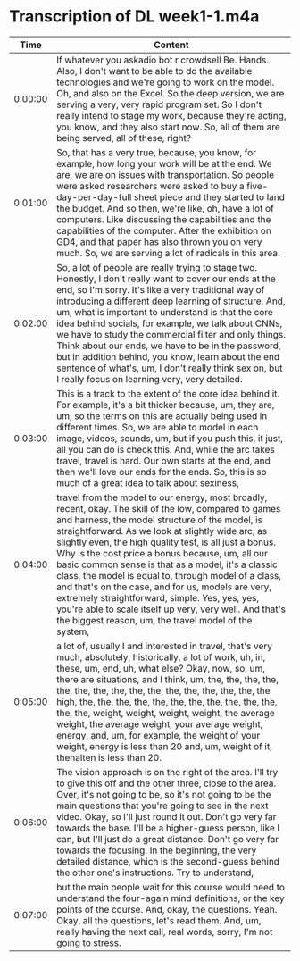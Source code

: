 # Transcription of DL week1-1.m4a

| Time | Content |
|------|--------|
| 0:00:00 | If whatever you askadio bot r crowdsell  Be.  Hands.  Also, I don't want to be able to do the available technologies  and we're going to work on the model.  Oh, and also on the Excel.  So the deep version, we are serving a very, very rapid program set.  So I don't really intend to stage my work, because they're acting, you know,  and they also start now.  So, all of them are being served, all of these, right? |
| 0:01:00 | So, that has a very true, because, you know, for example,  how long your work will be at the end.  We are, we are on issues with transportation.  So people were asked researchers were asked to buy a five-day-per-day-full sheet piece  and they started to land the budget.  And so then, we're like, oh, have a lot of computers.  Like discussing the capabilities and the capabilities of the computer.  After the exhibition on GD4, and that paper has also thrown you on very much.  So, we are serving a lot of radicals in this area. |
| 0:02:00 | So, a lot of people are really trying to stage two.  Honestly, I don't really want to cover our ends at the end, so I'm sorry.  It's like a very traditional way of introducing a different deep learning of structure.  And, um, what is important to understand is that the core idea behind socials,  for example, we talk about CNNs, we have to study the commercial filter and only things.  Think about our ends, we have to be in the password, but in addition behind, you know,  learn about the end sentence of what's, um, I don't really think sex on,  but I really focus on learning very, very detailed. |
| 0:03:00 | This is a track to the extent of the core idea behind it.  For example, it's a bit thicker because, um, they are, um,  so the terms on this are actually being used in different times.  So, we are able to model in each image, videos, sounds, um,  but if you push this, it just, all you can do is check this.  And, while the arc takes travel, travel is hard.  Our own starts at the end, and then we'll love our ends for the ends.  So, this is so much of a great idea to talk about sexiness, |
| 0:04:00 | travel from the model to our energy, most broadly, recent, okay.  The skill of the low, compared to games and harness, the model structure of the model,  is straightforward.  As we look at slightly wide arc, as slightly even, the high quality test,  is all just a bonus.  Why is the cost price a bonus because, um,  all our basic common sense is that as a model,  it's a classic class, the model is equal to,  through model of a class, and that's on the case,  and for us, models are very, extremely straightforward, simple.  Yes, yes, yes, you're able to scale itself up very, very well.  And that's the biggest reason, um, the travel model of the system, |
| 0:05:00 | a lot of, usually I and interested in travel,  that's very much, absolutely, historically,  a lot of work, uh, in, these, um, end, uh, what else?  Okay, now, so, um, there are situations,  and I think, um, the, the, the, the, the, the, the, the,  the, the, the, the, the, the, the, the high,  the, the, the, the, the, the, the, the, the, the, the, the, the,  weight, weight, weight, weight, the average weight,  the average weight, your average weight,  energy, and, um, for example,  the weight of your weight, energy is less than 20  and, um, weight of it, thehalten is less than 20. |
| 0:06:00 | The vision approach is on the right of the area.  I'll try to give this off and the other three,  close to the area.  Over, it's not going to be,  so it's not going to be the main questions that  you're going to see in the next video.  Okay, so I'll just round it out.  Don't go very far towards the base.  I'll be a higher-guess person,  like I can,  but I'll just do a great distance.  Don't go very far towards the focusing.  In the beginning,  the very detailed distance,  which is the second-guess behind the other one's instructions.  Try to understand, |
| 0:07:00 | but the main people wait for this course  would need to understand the four-again mind definitions,  or the key points of the course.  And,  okay,  the questions.  Yeah.  Okay, all the questions,  let's read them.  And, um,  really having the next call,  real words,  sorry, I'm not going to stress. |
